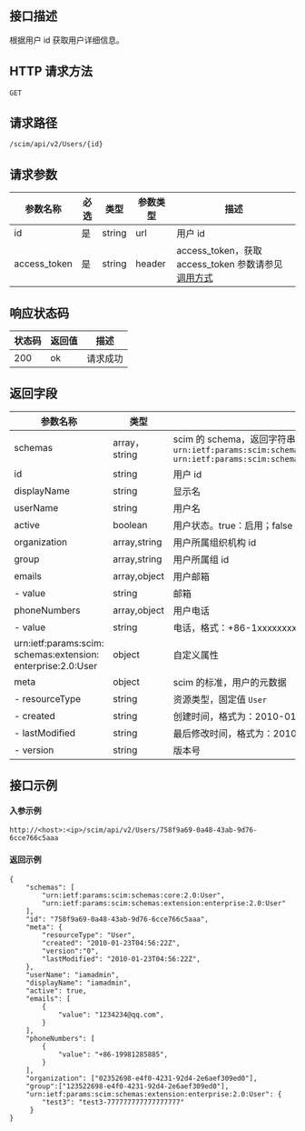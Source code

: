 
## 接口描述
根据用户 id 获取用户详细信息。

## HTTP 请求方法
```
GET
```

## 请求路径
```
/scim/api/v2/Users/{id}
```


## 请求参数
| 参数名称     | 必选 | 类型   | 参数类型 | 描述                                                         |
| ------------ | ---- | ------ | -------- | ------------------------------------------------------------ |
| id           | 是   | string | url      | 用户 id                                                   |
| access_token | 是   | string | header   | access_token，获取 access_token 参数请参见 [调用方式](https://cloud.tencent.com/document/product/1442/68856)|


## 响应状态码
| 状态码 | 返回值 | 描述 |
| ---- | ------ | ----------- |
| 200  | ok     | 请求成功    |

## 返回字段
| 参数名称                                                   | 类型          | 描述                                                         |
| ---------------------------------------------------------- | ------------- | ------------------------------------------------------------ |
| schemas                                                    | array，string | scim 的 schema，返回字符串数组固定值：<br>`urn:ietf:params:scim:schemas:core:2.0:User`<br>`urn:ietf:params:scim:schemas:extension:enterprise:2.0:User` |
| id                                                         | string        | 用户 id                                                      |
| displayName                                                | string        | 显示名                                                       |
| userName                                                   | string        | 用户名                                                       |
| active                                                     | boolean       | 用户状态。true：启用；false：禁用                      |
| organization                                               | array,string  | 用户所属组织机构 id                                          |
| group                                                      | array,string  | 用户所属组 id                                                |
| emails                                                     | array,object  | 用户邮箱                                                     |
| - value                                                    | string        | 邮箱                                                         |
| phoneNumbers                                               | array,object  | 用户电话                                                     |
| - value                                                    | string        | 电话，格式：+86-1xxxxxxxxx5                                  |
| urn:ietf:params:scim:<br>schemas:extension:<br>enterprise:2.0:User | object        | 自定义属性                                                   |
| meta                                                       | object        | scim 的标准，用户的元数据                                  |
| - resourceType                                             | string        | 资源类型，固定值 `User`                                      |
| - created                                                  | string        | 创建时间，格式为：2010-01-23T04:56:22Z                       |
| - lastModified                                             | string        | 最后修改时间，格式为：2010-01-23T04:56:22Z                  |
| - version                                                  | string        | 版本号                                                       |


##  接口示例
#### 入参示例
```
http://<host>:<ip>/scim/api/v2/Users/758f9a69-0a48-43ab-9d76-6cce766c5aaa
```
#### 返回示例
```
{
    "schemas": [
        "urn:ietf:params:scim:schemas:core:2.0:User",
		"urn:ietf:params:scim:schemas:extension:enterprise:2.0:User"
    ],
    "id": "758f9a69-0a48-43ab-9d76-6cce766c5aaa",
    "meta": {
        "resourceType": "User",
        "created": "2010-01-23T04:56:22Z",
        "version":"0",
        "lastModified": "2010-01-23T04:56:22Z",
    },
    "userName": "iamadmin",
    "displayName": "iamadmin",
    "active": true,
    "emails": [
        {
            "value": "1234234@qq.com",
        }
    ],
    "phoneNumbers": [
        {
            "value": "+86-19981285885",
        }
    ],
    "organization": ["02352698-e4f0-4231-92d4-2e6aef309ed0"],
    "group":["123522698-e4f0-4231-92d4-2e6aef309ed0"],
    "urn:ietf:params:scim:schemas:extension:enterprise:2.0:User": {
        "test3": "test3-777777777777777777"
     }
}
```
